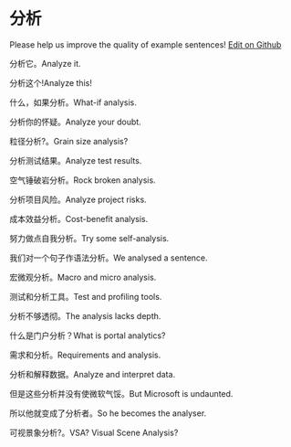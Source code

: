 # 分析

Please help us improve the quality of example sentences! [Edit on Github](https://github.com/jiyushe/jiyu-example-sentence-source/blob/main/chinese/fenxi.md)

<p><span class="chinese">分析它。</span><span class="english">Analyze it.</span></p>

<p><span class="chinese">分析这个!</span><span class="english">Analyze this!</span></p>

<p><span class="chinese">什么，如果分析。</span><span class="english">What-if analysis.</span></p>

<p><span class="chinese">分析你的怀疑。</span><span class="english">Analyze your doubt.</span></p>

<p><span class="chinese">粒径分析?。</span><span class="english">Grain size analysis?</span></p>

<p><span class="chinese">分析测试结果。</span><span class="english">Analyze test results.</span></p>

<p><span class="chinese">空气锤破岩分析。</span><span class="english">Rock broken analysis.</span></p>

<p><span class="chinese">分析项目风险。</span><span class="english">Analyze project risks.</span></p>

<p><span class="chinese">成本效益分析。</span><span class="english">Cost-benefit analysis.</span></p>

<p><span class="chinese">努力做点自我分析。</span><span class="english">Try some self-analysis.</span></p>

<p><span class="chinese">我们对一个句子作语法分析。</span><span class="english">We analysed a sentence.</span></p>

<p><span class="chinese">宏微观分析。</span><span class="english">Macro and micro analysis.</span></p>

<p><span class="chinese">测试和分析工具。</span><span class="english">Test and profiling tools.</span></p>

<p><span class="chinese">分析不够透彻。</span><span class="english">The analysis lacks depth.</span></p>

<p><span class="chinese">什么是门户分析？</span><span class="english">What is portal analytics?</span></p>

<p><span class="chinese">需求和分析。</span><span class="english">Requirements and analysis.</span></p>

<p><span class="chinese">分析和解释数据。</span><span class="english">Analyze and interpret data.</span></p>

<p><span class="chinese">但是这些分析并没有使微软气馁。</span><span class="english">But Microsoft is undaunted.</span></p>

<p><span class="chinese">所以他就变成了分析者。</span><span class="english">So he becomes the analyser.</span></p>

<p><span class="chinese">可视景象分析?。</span><span class="english">VSA? Visual Scene Analysis?</span></p>

